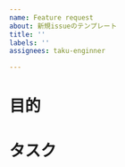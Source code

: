 ```yaml
---
name: Feature request
about: 新規issueのテンプレート
title: ''
labels: ''
assignees: taku-enginner

---
```


# 目的

# タスク
